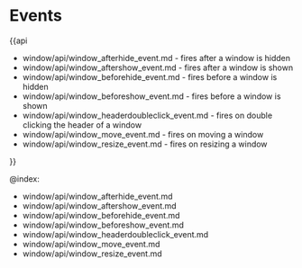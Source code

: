 Events
=========

{{api

- window/api/window_afterhide_event.md - fires after a window is hidden
- window/api/window_aftershow_event.md - fires after a window is shown
- window/api/window_beforehide_event.md - fires before a window is hidden
- window/api/window_beforeshow_event.md - fires before a window is shown
- window/api/window_headerdoubleclick_event.md - fires on double clicking the header of a window
- window/api/window_move_event.md - fires on moving a window
- window/api/window_resize_event.md - fires on resizing a window

}}

@index:
- window/api/window_afterhide_event.md
- window/api/window_aftershow_event.md
- window/api/window_beforehide_event.md
- window/api/window_beforeshow_event.md
- window/api/window_headerdoubleclick_event.md
- window/api/window_move_event.md
- window/api/window_resize_event.md

